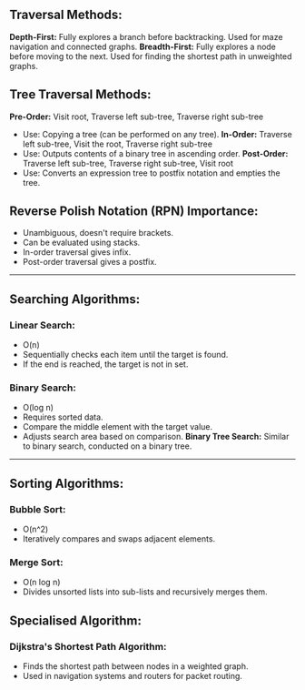 ## **Traversal Methods:**
**Depth-First:** Fully explores a branch before backtracking. Used for maze navigation and connected graphs.
**Breadth-First:** Fully explores a node before moving to the next. Used for finding the shortest path in unweighted graphs.
## **Tree Traversal Methods:**
**Pre-Order:** Visit root, Traverse left sub-tree, Traverse right sub-tree
- Use: Copying a tree (can be performed on any tree).
**In-Order:** Traverse left sub-tree, Visit the root, Traverse right sub-tree
- Use: Outputs contents of a binary tree in ascending order.
**Post-Order:** Traverse left sub-tree, Traverse right sub-tree, Visit root
- Use: Converts an expression tree to postfix notation and empties the tree.
## **Reverse Polish Notation (RPN) Importance:**
- Unambiguous, doesn't require brackets.
- Can be evaluated using stacks.
- In-order traversal gives infix.
- Post-order traversal gives a postfix.
---
## **Searching Algorithms:**
### **Linear Search:**
- O(n)
- Sequentially checks each item until the target is found.
- If the end is reached, the target is not in set.
### **Binary Search:**
- O(log n)
- Requires sorted data.
- Compare the middle element with the target value.
- Adjusts search area based on comparison.
**Binary Tree Search:** Similar to binary search, conducted on a binary tree.
---
## **Sorting Algorithms:**
### **Bubble Sort:**
- O(n^2)
- Iteratively compares and swaps adjacent elements.
### **Merge Sort:**
- O(n log n)
- Divides unsorted lists into sub-lists and recursively merges them.
## **Specialised Algorithm:**
### **Dijkstra's Shortest Path Algorithm:**
- Finds the shortest path between nodes in a weighted graph.
- Used in navigation systems and routers for packet routing.